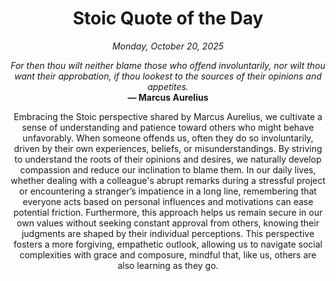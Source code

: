 <h1 align="center">Stoic Quote of the Day</h1>
<p align="center"><em><!--START_SECTION:current-date-->
Monday, October 20, 2025
<!--END_SECTION:current-date--></em></p>
<p align="center">
    <em><!--START_SECTION:quote-text-->
For then thou wilt neither blame those who offend involuntarily, nor wilt thou want their approbation, if thou lookest to the sources of their opinions and appetites.
<!--END_SECTION:quote-text--></em><br>
    <strong>— <!--START_SECTION:quote-author-->
Marcus Aurelius
<!--END_SECTION:quote-author--></strong>
</p>

<p align="center" style="max-width:600px;margin:0 auto;">
<!--START_SECTION:quote-interpretation-->
Embracing the Stoic perspective shared by Marcus Aurelius, we cultivate a sense of understanding and patience toward others who might behave unfavorably. When someone offends us, often they do so involuntarily, driven by their own experiences, beliefs, or misunderstandings. By striving to understand the roots of their opinions and desires, we naturally develop compassion and reduce our inclination to blame them. In our daily lives, whether dealing with a colleague's abrupt remarks during a stressful project or encountering a stranger’s impatience in a long line, remembering that everyone acts based on personal influences and motivations can ease potential friction. Furthermore, this approach helps us remain secure in our own values without seeking constant approval from others, knowing their judgments are shaped by their individual perceptions. This perspective fosters a more forgiving, empathetic outlook, allowing us to navigate social complexities with grace and composure, mindful that, like us, others are also learning as they go.
<!--END_SECTION:quote-interpretation-->
</p>
